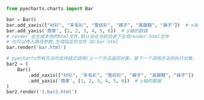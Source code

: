 
<BlogInfo title="2.绘制柱状图" author="白日梦想猿" pv=0 read_times=0 pre_cost_time=0分24秒 category="pyecharts学习" tag_list="['pyecharts学习']" create_time="2021.01.21 12:40:03" update_time="2021.01.21 14:43:46" />

```python
from pyecharts.charts import Bar

bar = Bar()
bar.add_xaxis(["衬衫", "羊毛衫", "雪纺衫", "裤子", "高跟鞋", "袜子"])  # x轴的数据
bar.add_yaxis('商家', [1, 2, 3, 4, 5, 6])  # y轴的数据
# render 会生成本地的html文件,默认会在当前目录下生成render.html文件
# 也可以传入路径参数,生成指定的文件 如:bar.html
bar.render('bar.html')

# pyecharts所有方法均支持链式调用(上一个方法返回对象，是下一个调用方法的执行对象，依次执行下去，就成了链式调用方法)。
bar2 = (
    Bar()
        .add_xaxis(["衬衫", "羊毛衫", "雪纺衫", "裤子", "高跟鞋", "袜子"])  # x轴的数据
        .add_yaxis('商家', [1, 2, 3, 4, 5, 6])  # y轴的数据
)
bar2.render('1.bar2.html')

```
